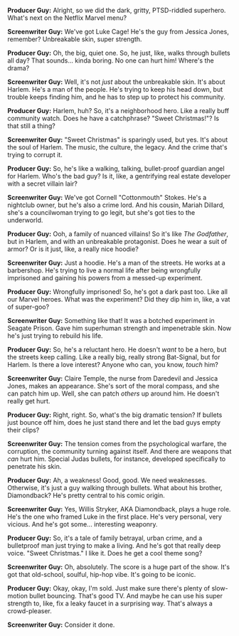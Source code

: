 **Producer Guy:** Alright, so we did the dark, gritty, PTSD-riddled superhero. What's next on the Netflix Marvel menu?

**Screenwriter Guy:** We've got Luke Cage! He's the guy from Jessica Jones, remember? Unbreakable skin, super strength.

**Producer Guy:** Oh, the big, quiet one. So, he just, like, walks through bullets all day? That sounds... kinda boring. No one can hurt him! Where's the drama?

**Screenwriter Guy:** Well, it's not *just* about the unbreakable skin. It's about Harlem. He's a man of the people. He's trying to keep his head down, but trouble keeps finding him, and he has to step up to protect his community.

**Producer Guy:** Harlem, huh? So, it's a neighborhood hero. Like a really buff community watch. Does he have a catchphrase? "Sweet Christmas!"? Is that still a thing?

**Screenwriter Guy:** "Sweet Christmas" is sparingly used, but yes. It's about the soul of Harlem. The music, the culture, the legacy. And the crime that's trying to corrupt it.

**Producer Guy:** So, he's like a walking, talking, bullet-proof guardian angel for Harlem. Who's the bad guy? Is it, like, a gentrifying real estate developer with a secret villain lair?

**Screenwriter Guy:** We've got Cornell "Cottonmouth" Stokes. He's a nightclub owner, but he's also a crime lord. And his cousin, Mariah Dillard, she's a councilwoman trying to go legit, but she's got ties to the underworld.

**Producer Guy:** Ooh, a family of nuanced villains! So it's like *The Godfather*, but in Harlem, and with an unbreakable protagonist. Does he wear a suit of armor? Or is it just, like, a really nice hoodie?

**Screenwriter Guy:** Just a hoodie. He's a man of the streets. He works at a barbershop. He's trying to live a normal life after being wrongfully imprisoned and gaining his powers from a messed-up experiment.

**Producer Guy:** Wrongfully imprisoned! So, he's got a dark past too. Like all our Marvel heroes. What was the experiment? Did they dip him in, like, a vat of super-goo?

**Screenwriter Guy:** Something like that! It was a botched experiment in Seagate Prison. Gave him superhuman strength and impenetrable skin. Now he's just trying to rebuild his life.

**Producer Guy:** So, he's a reluctant hero. He doesn't *want* to be a hero, but the streets keep calling. Like a really big, really strong Bat-Signal, but for Harlem. Is there a love interest? Anyone who can, you know, *touch* him?

**Screenwriter Guy:** Claire Temple, the nurse from Daredevil and Jessica Jones, makes an appearance. She's sort of the moral compass, and she can patch him up. Well, she can patch *others* up around him. He doesn't really get hurt.

**Producer Guy:** Right, right. So, what's the big dramatic tension? If bullets just bounce off him, does he just stand there and let the bad guys empty their clips?

**Screenwriter Guy:** The tension comes from the psychological warfare, the corruption, the community turning against itself. And there are weapons that *can* hurt him. Special Judas bullets, for instance, developed specifically to penetrate his skin.

**Producer Guy:** Ah, a weakness! Good, good. We need weaknesses. Otherwise, it's just a guy walking through bullets. What about his brother, Diamondback? He's pretty central to his comic origin.

**Screenwriter Guy:** Yes, Willis Stryker, AKA Diamondback, plays a huge role. He's the one who framed Luke in the first place. He's very personal, very vicious. And he's got some... interesting weaponry.

**Producer Guy:** So, it's a tale of family betrayal, urban crime, and a bulletproof man just trying to make a living. And he's got that really deep voice. "Sweet Christmas." I like it. Does he get a cool theme song?

**Screenwriter Guy:** Oh, absolutely. The score is a huge part of the show. It's got that old-school, soulful, hip-hop vibe. It's going to be iconic.

**Producer Guy:** Okay, okay, I'm sold. Just make sure there's plenty of slow-motion bullet bouncing. That's good TV. And maybe he can use his super strength to, like, fix a leaky faucet in a surprising way. That's always a crowd-pleaser.

**Screenwriter Guy:** Consider it done.